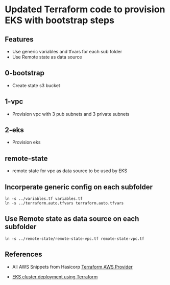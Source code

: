 # Updated Terraform code to provision EKS with bootstrap steps

## Features
* Use generic variables and tfvars for each sub folder
* Use Remote state as data source

## 0-bootstrap
* Create state s3 bucket

## 1-vpc
* Provision vpc with 3 pub subnets and 3 private subnets

## 2-eks
* Provision eks

## remote-state
* remote state for vpc as data source to be used by EKS


## Incorperate generic config on each subfolder
```
ln -s ../variables.tf variables.tf
ln -s ../terraform.auto.tfvars terraform.auto.tfvars
```
## Use Remote state as data source on each subfolder
```
ln -s ../remote-state/remote-state-vpc.tf remote-state-vpc.tf
```

## References

* All AWS Snippets from Hasicorp
[Terraform AWS Provider](https://github.com/hashicorp/terraform-provider-aws)

* [EKS cluster deployment using Terraform](
https://sebinxavi.medium.com/eks-cluster-deployment-using-terraform-685c89b14f72)

